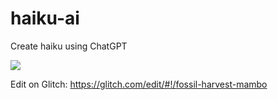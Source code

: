 # haiku-ai

Create haiku using ChatGPT

![](https://cdn.glitch.global/07601934-5cb8-4cf2-bbce-0f8609a41391/screenshot.png?v=1685975915955)

Edit on Glitch: https://glitch.com/edit/#!/fossil-harvest-mambo
